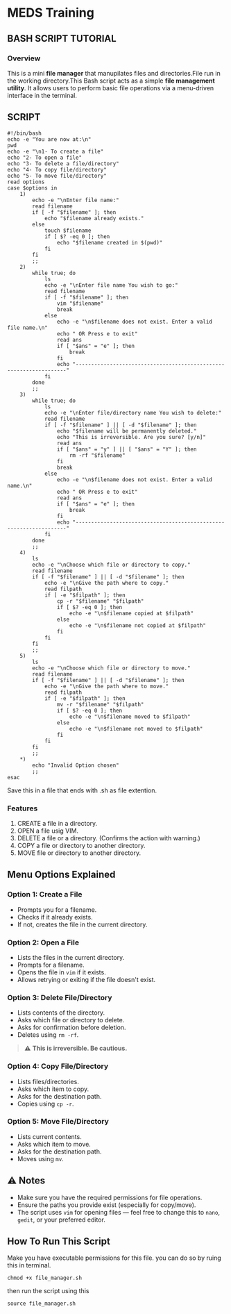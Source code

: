 # MEDS Training

## **BASH SCRIPT TUTORIAL** 

### Overview

This is a mini **file manager** that manupilates files and directories.File run in the working directory.This Bash script acts as a simple **file management utility**. It allows users to perform basic file operations via a menu-driven interface in the terminal.

## SCRIPT
```
#!/bin/bash
echo -e "You are now at:\n"
pwd
echo -e "\n1- To create a file"
echo "2- To open a file"
echo "3- To delete a file/directory"
echo "4- To copy file/directory"
echo "5- To move file/directory"
read options
case $options in
    1)
        echo -e "\nEnter file name:"
        read filename
        if [ -f "$filename" ]; then
            echo "$filename already exists."
        else
            touch $filename
            if [ $? -eq 0 ]; then
                echo "$filename created in $(pwd)"
            fi
        fi
        ;;
    2)
        while true; do
            ls
            echo -e "\nEnter file name You wish to go:"
            read filename
            if [ -f "$filename" ]; then
                vim "$filename"
                break
            else
                echo -e "\n$filename does not exist. Enter a valid file name.\n"
                echo " OR Press e to exit"
                read ans
                if [ "$ans" = "e" ]; then
                    break
                fi
                echo "-------------------------------------------------------------------"
            fi
        done
        ;;
    3)
        while true; do
            ls
            echo -e "\nEnter file/directory name You wish to delete:"
            read filename
            if [ -f "$filename" ] || [ -d "$filename" ]; then
                echo "$filename will be permanently deleted."
                echo "This is irreversible. Are you sure? [y/n]"
                read ans
                if [ "$ans" = "y" ] || [ "$ans" = "Y" ]; then
                    rm -rf "$filename"
                fi
                break
            else
                echo -e "\n$filename does not exist. Enter a valid name.\n"
                echo " OR Press e to exit"
                read ans
                if [ "$ans" = "e" ]; then
                    break
                fi
                echo "-------------------------------------------------------------------"
            fi
        done
        ;;
    4)
        ls
        echo -e "\nChoose which file or directory to copy."
        read filename
        if [ -f "$filename" ] || [ -d "$filename" ]; then
            echo -e "\nGive the path where to copy."
            read filpath
            if [ -e "$filpath" ]; then
                cp -r "$filename" "$filpath"
                if [ $? -eq 0 ]; then
                    echo -e "\n$filename copied at $filpath"
                else
                    echo -e "\n$filename not copied at $filpath"
                fi
            fi
        fi
        ;;
    5)
        ls
        echo -e "\nChoose which file or directory to move."
        read filename
        if [ -f "$filename" ] || [ -d "$filename" ]; then
            echo -e "\nGive the path where to move."
            read filpath
            if [ -e "$filpath" ]; then
                mv -r "$filename" "$filpath"
                if [ $? -eq 0 ]; then
                    echo -e "\n$filename moved to $filpath"
                else
                    echo -e "\n$filename not moved to $filpath"
                fi
            fi
        fi
        ;;
    *)
        echo "Invalid Option chosen"
        ;;
esac

```
Save this in a file that ends with .sh as file extention.


### Features

1. CREATE a file in a directory.
2. OPEN a file usig VIM.
3. DELETE a file or a directory. (Confirms the action with warning.)
4. COPY a file or directory to another directory.
5. MOVE file or directory to another directory. 

## Menu Options Explained

### Option 1: Create a File

- Prompts you for a filename.  
- Checks if it already exists.  
- If not, creates the file in the current directory.

### Option 2: Open a File

- Lists the files in the current directory.  
- Prompts for a filename.  
- Opens the file in `vim` if it exists.  
- Allows retrying or exiting if the file doesn't exist.

### Option 3: Delete File/Directory

- Lists contents of the directory.  
- Asks which file or directory to delete.  
- Asks for confirmation before deletion.  
- Deletes using `rm -rf`.

> ⚠️ **This is irreversible. Be cautious.**

### Option 4: Copy File/Directory

- Lists files/directories.  
- Asks which item to copy.  
- Asks for the destination path.  
- Copies using `cp -r`.

### Option 5: Move File/Directory

- Lists current contents.  
- Asks which item to move.  
- Asks for the destination path.  
- Moves using `mv`.

## ⚠️ Notes

- Make sure you have the required permissions for file operations.  
- Ensure the paths you provide exist (especially for copy/move).  
- The script uses `vim` for opening files — feel free to change this to `nano`, `gedit`, or your preferred editor.


## How To Run This Script

Make you have executable permissions for this file.
you can do so by ruing this in terminal.
```
chmod +x file_manager.sh
```
then run the script using this
```
source file_manager.sh
```